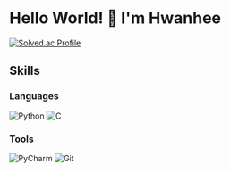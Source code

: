 # Hello World! 👋 I'm Hwanhee

[![Solved.ac Profile](http://mazassumnida.wtf/api/v2/generate_badge?boj=hwanheejung)](https://solved.ac/hwanheejung/)

## Skills
### Languages
![Python](https://img.shields.io/badge/Python-3776AB.svg?&style=for-the-badge&logo=Python&logoColor=white)
![C](https://img.shields.io/badge/C-A8B9CC.svg?&style=for-the-badge&logo=C&logoColor=white)

### Tools
![PyCharm](https://img.shields.io/badge/PyCharm-000000.svg?&style=for-the-badge&logo=Python&logoColor=white)
![Git](https://img.shields.io/badge/Git-F05032.svg?&style=for-the-badge&logo=Python&logoColor=white)



